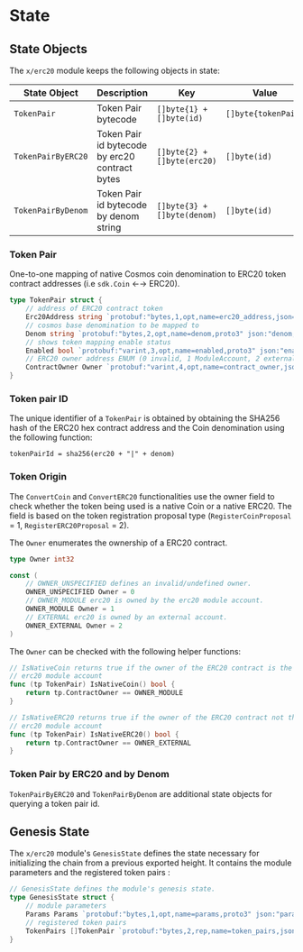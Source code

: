 <!--
order: 2
-->

# State

## State Objects

The `x/erc20` module keeps the following objects in state:

| State Object       | Description                                    | Key                         | Value               | Store    |
| ------------------ | ---------------------------------------------- | --------------------------- | ------------------- | --- |
| `TokenPair`        | Token Pair bytecode                            | `[]byte{1} + []byte(id)`    | `[]byte{tokenPair}` | KV    |
| `TokenPairByERC20` | Token Pair id bytecode by erc20 contract bytes | `[]byte{2} + []byte(erc20)` | `[]byte(id)`        | KV    |
| `TokenPairByDenom` | Token Pair id bytecode by denom string         | `[]byte{3} + []byte(denom)` | `[]byte(id)`        | KV    |

### Token Pair

One-to-one mapping of native Cosmos coin denomination to ERC20 token contract addresses (i.e `sdk.Coin` ←→ ERC20).

```go
type TokenPair struct {
	// address of ERC20 contract token
	Erc20Address string `protobuf:"bytes,1,opt,name=erc20_address,json=erc20Address,proto3" json:"erc20_address,omitempty"`
	// cosmos base denomination to be mapped to
	Denom string `protobuf:"bytes,2,opt,name=denom,proto3" json:"denom,omitempty"`
	// shows token mapping enable status
	Enabled bool `protobuf:"varint,3,opt,name=enabled,proto3" json:"enabled,omitempty"`
	// ERC20 owner address ENUM (0 invalid, 1 ModuleAccount, 2 external address
	ContractOwner Owner `protobuf:"varint,4,opt,name=contract_owner,json=contractOwner,proto3,enum=side.erc20.v1.Owner" json:"contract_owner,omitempty"`
}
```

### Token pair ID

The unique identifier of a `TokenPair` is obtained by obtaining the SHA256 hash of the ERC20 hex contract address and the Coin denomination using the following function:

```tsx
tokenPairId = sha256(erc20 + "|" + denom)
```

### Token Origin

The `ConvertCoin` and `ConvertERC20` functionalities use the owner field to check whether the token being used is a native Coin or a native ERC20. The field is based on the token registration proposal type (`RegisterCoinProposal` = 1, `RegisterERC20Proposal` = 2).

The `Owner` enumerates the ownership of a ERC20 contract.

```go
type Owner int32

const (
	// OWNER_UNSPECIFIED defines an invalid/undefined owner.
	OWNER_UNSPECIFIED Owner = 0
	// OWNER_MODULE erc20 is owned by the erc20 module account.
	OWNER_MODULE Owner = 1
	// EXTERNAL erc20 is owned by an external account.
	OWNER_EXTERNAL Owner = 2
)
```

The `Owner` can be checked with the following helper functions:

```go
// IsNativeCoin returns true if the owner of the ERC20 contract is the
// erc20 module account
func (tp TokenPair) IsNativeCoin() bool {
	return tp.ContractOwner == OWNER_MODULE
}

// IsNativeERC20 returns true if the owner of the ERC20 contract not the
// erc20 module account
func (tp TokenPair) IsNativeERC20() bool {
	return tp.ContractOwner == OWNER_EXTERNAL
}
```

### Token Pair by ERC20 and by Denom

`TokenPairByERC20` and `TokenPairByDenom` are additional state objects for querying a token pair id.

## Genesis State

The `x/erc20` module's `GenesisState` defines the state necessary for initializing the chain from a previous exported height. It contains the module parameters and the registered token pairs :

```go
// GenesisState defines the module's genesis state.
type GenesisState struct {
	// module parameters
	Params Params `protobuf:"bytes,1,opt,name=params,proto3" json:"params"`
	// registered token pairs
	TokenPairs []TokenPair `protobuf:"bytes,2,rep,name=token_pairs,json=tokenPairs,proto3" json:"token_pairs"`
}
```
